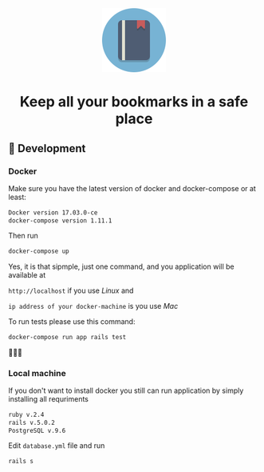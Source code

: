 <div align="center">
  <img src="./public/favicon.png"/>
  <h1>Keep all your bookmarks in a safe place</h1>
</div>

## :construction: Development

### Docker

Make sure you have the latest version of docker and docker-compose or at least:
```
Docker version 17.03.0-ce
docker-compose version 1.11.1
```

Then run

```sh
docker-compose up
```

Yes, it is that sipmple, just one command, and you application will be available at

`http://localhost` if you use *Linux* and

`ip address of your docker-machine` is you use *Mac*

To run tests please use this command:

```sh
docker-compose run app rails test
```

:rocket::rocket::rocket:

### Local machine

If you don't want to install docker you still can run application by simply installing all requriments

```
ruby v.2.4
rails v.5.0.2
PostgreSQL v.9.6
```

Edit `database.yml` file and run

```sh
rails s
```

